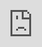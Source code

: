 ```yaml
---
layout: post
title: "젝스키스는 '돌아보지 마' MV의 과거를 생각한다."
author: "Kpop News"
thumbnail: "https://www.allkpop.com/upload/2021/02/content/051104/thumb/1612541063_germainej.jpg"
tags: 
---
```




<div class="video_wrapper" style="padding-top: 56.25%;">
    <iframe id="player" class="main_video" src="https://www.youtube.com/embed/6Nc_3Mq8K2w" width="100%" height="100%" frameborder="0" allowfullscreen="" style="display: block !important; position: absolute; top: 0px; left: 0px; width: 100%; height: 100%;"></iframe>
</div>


젝스키스는 "Don`t Look Back" 뮤직비디오를 삭제했다.

MV에서는 한 여성이 눈 덮인 숲 속으로 사라지고, 유희열이 피아노를 치고, 젝스키스가 가졌던 추억을 되돌아본다. `돌아보지 마`는 1세대 아이돌 그룹이자 베테랑 작곡가 유희열의 콜라보레이션 싱글로, 유희열이 소속 레이블 밖에서 아티스트를 위한 곡을 작곡하는 것도 거의 7년 만이다.

위의 젝스키스의 "돌아보지 마세요" MV를 보시고, 아래 댓글로 여러분의 생각을 알려주세요.